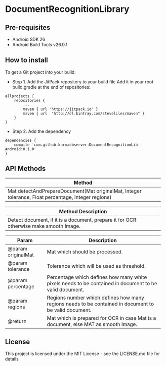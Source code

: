 # DocumentRecognitionLibrary

## Pre-requisites
- Android SDK 26
- Android Build Tools v26.0.1

## How to install
To get a Git project into your build: 
- Step 1. Add the JitPack repository to your build file
Add it in your root build.gradle at the end of repositories: </br>
```
allprojects {
	repositories {
		...
		maven { url 'https://jitpack.io' }
		maven { url  "http://dl.bintray.com/steveliles/maven" }
	}
}
```
  
- Step 2. Add the dependency </br>
```
dependencies {
	compile 'com.github.karmaobserver:DocumentRecognitionLib-Android:0.1.0'
}	
```

## API Methods

| Method |
| ------------- |
| Mat detectAndPrepareDocument(Mat originalMat, Integer tolerance, Float percentage, Integer regions)  |

| Method Description|
| ------------- |
| Detect document, if it is a document, prepare it for OCR otherwise make smooth Image.  |

| Param  | Description |
| ------------- | ------------- |
| @param originalMat  | Mat which should be processed.  |
| @param tolerance  | Tolerance which will be used as threshold.  |
| @param percentage  | Percentage which defines how many white pixels needs to be contained in document to be valid document.  |
| @param regions  | Regions number which defines how many regions needs to be contained in document to be valid document.  |
| @return  | Mat which is prepared for OCR in case Mat is a document, else MAT as smooth Image.  |

## License
This project is licensed under the MIT License - see the LICENSE.md file for details
